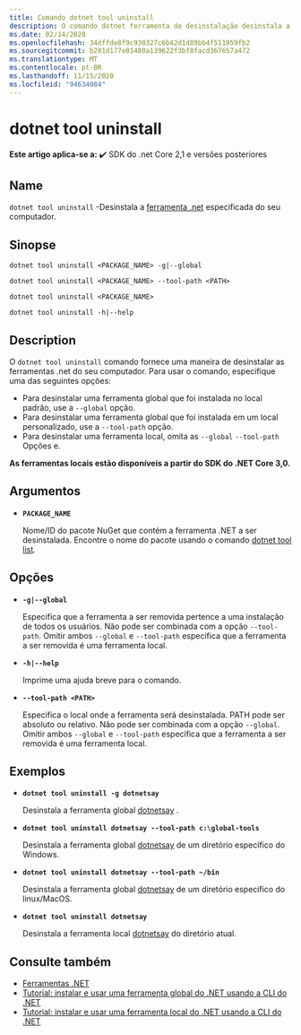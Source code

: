 ```yaml
---
title: Comando dotnet tool uninstall
description: O comando dotnet ferramenta de desinstalação desinstala a ferramenta .NET especificada do seu computador.
ms.date: 02/14/2020
ms.openlocfilehash: 34dffde8f9c930327c6b42d1d89bb4f511959fb2
ms.sourcegitcommit: b201d177e01480a139622f3bf8facd367657a472
ms.translationtype: MT
ms.contentlocale: pt-BR
ms.lasthandoff: 11/15/2020
ms.locfileid: "94634084"
---
```

# <a name="dotnet-tool-uninstall"></a>dotnet tool uninstall

**Este artigo aplica-se a:** ✔️ SDK do .net Core 2,1 e versões posteriores

## <a name="name"></a>Name

`dotnet tool uninstall` -Desinstala a [ferramenta .net](global-tools.md) especificada do seu computador.

## <a name="synopsis"></a>Sinopse

```dotnetcli
dotnet tool uninstall <PACKAGE_NAME> -g|--global

dotnet tool uninstall <PACKAGE_NAME> --tool-path <PATH>

dotnet tool uninstall <PACKAGE_NAME>

dotnet tool uninstall -h|--help
```

## <a name="description"></a>Description

O `dotnet tool uninstall` comando fornece uma maneira de desinstalar as ferramentas .net do seu computador. Para usar o comando, especifique uma das seguintes opções:

* Para desinstalar uma ferramenta global que foi instalada no local padrão, use a `--global` opção.
* Para desinstalar uma ferramenta global que foi instalada em um local personalizado, use a `--tool-path` opção.
* Para desinstalar uma ferramenta local, omita as `--global` `--tool-path` Opções e.

**As ferramentas locais estão disponíveis a partir do SDK do .NET Core 3,0.**

## <a name="arguments"></a>Argumentos

- **`PACKAGE_NAME`**

  Nome/ID do pacote NuGet que contém a ferramenta .NET a ser desinstalada. Encontre o nome do pacote usando o comando [dotnet tool list](dotnet-tool-list.md).

## <a name="options"></a>Opções

- **`-g|--global`**

  Especifica que a ferramenta a ser removida pertence a uma instalação de todos os usuários. Não pode ser combinada com a opção `--tool-path`. Omitir ambos `--global` e `--tool-path` especifica que a ferramenta a ser removida é uma ferramenta local.

- **`-h|--help`**

  Imprime uma ajuda breve para o comando.

- **`--tool-path <PATH>`**

  Especifica o local onde a ferramenta será desinstalada. PATH pode ser absoluto ou relativo. Não pode ser combinada com a opção `--global`. Omitir ambos `--global` e `--tool-path` especifica que a ferramenta a ser removida é uma ferramenta local.

## <a name="examples"></a>Exemplos

- **`dotnet tool uninstall -g dotnetsay`**

  Desinstala a ferramenta global [dotnetsay](https://www.nuget.org/packages/dotnetsay/) .

- **`dotnet tool uninstall dotnetsay --tool-path c:\global-tools`**

  Desinstala a ferramenta global [dotnetsay](https://www.nuget.org/packages/dotnetsay/) de um diretório específico do Windows.

- **`dotnet tool uninstall dotnetsay --tool-path ~/bin`**

  Desinstala a ferramenta global [dotnetsay](https://www.nuget.org/packages/dotnetsay/) de um diretório específico do linux/MacOS.

- **`dotnet tool uninstall dotnetsay`**

  Desinstala a ferramenta local [dotnetsay](https://www.nuget.org/packages/dotnetsay/) do diretório atual.

## <a name="see-also"></a>Consulte também

- [Ferramentas .NET](global-tools.md)
- [Tutorial: instalar e usar uma ferramenta global do .NET usando a CLI do .NET](global-tools-how-to-use.md)
- [Tutorial: instalar e usar uma ferramenta local do .NET usando a CLI do .NET](local-tools-how-to-use.md)
